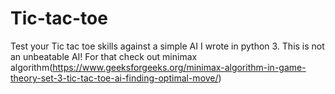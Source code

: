 # Tic-tac-toe
Test your Tic tac toe skills against a simple AI I wrote in python 3.
This is not an unbeatable AI! For that check out minimax algorithm(https://www.geeksforgeeks.org/minimax-algorithm-in-game-theory-set-3-tic-tac-toe-ai-finding-optimal-move/)

